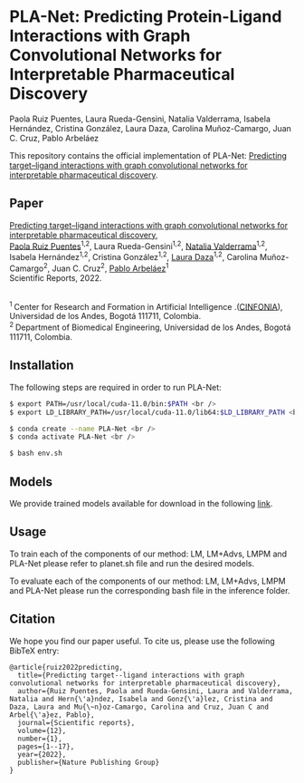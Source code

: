 # PLA-Net: Predicting Protein-Ligand Interactions with Graph Convolutional Networks for Interpretable Pharmaceutical Discovery

Paola Ruiz Puentes, Laura Rueda-Gensini, Natalia Valderrama, Isabela Hernández, Cristina González, Laura Daza, Carolina Muñoz-Camargo, Juan C. Cruz, Pablo Arbeláez

This repository contains the official implementation of PLA-Net: [Predicting target–ligand interactions with graph convolutional networks for interpretable pharmaceutical discovery](https://www.nature.com/articles/s41598-022-12180-x). 

## Paper

[Predicting target–ligand interactions with graph convolutional networks for interpretable pharmaceutical discovery](https://www.nature.com/articles/s41598-022-12180-x),<br/>
[Paola Ruiz Puentes](https://paolaruizp.github.io)<sup>1,2</sup>, Laura Rueda-Gensini<sup>1,2</sup>, [Natalia Valderrama](https://nfvalderrama.github.io)<sup>1,2</sup>, Isabela Hernández<sup>1,2</sup>, Cristina González<sup>1,2</sup>, [Laura Daza](https://lauradaza.github.io/Laura_Daza/)<sup>1,2</sup>, Carolina Muñoz-Camargo<sup>2</sup>, Juan C. Cruz<sup>2</sup>, [Pablo Arbeláez](https://scholar.google.com.co/citations?user=k0nZO90AAAAJ&hl=en)<sup>1</sup><br/>
Scientific Reports, 2022.<br><br>

<sup>1 </sup> Center  for  Research  and  Formation  in  Artificial  Intelligence .([CINFONIA](https://cinfonia.uniandes.edu.co/)),  Universidad  de  los  Andes,  Bogotá 111711, Colombia. <br/>
<sup>2 </sup> Department  of  Biomedical  Engineering,  Universidad  de  los  Andes,  Bogotá 111711, Colombia.<br/>

## Installation
The following steps are required in order to run PLA-Net:<br />

```bash
$ export PATH=/usr/local/cuda-11.0/bin:$PATH <br />
$ export LD_LIBRARY_PATH=/usr/local/cuda-11.0/lib64:$LD_LIBRARY_PATH <br />

$ conda create --name PLA-Net <br />
$ conda activate PLA-Net <br />

$ bash env.sh
```

## Models
We provide trained models available for download in the following [link](https://drive.google.com/drive/folders/1Kr4SXCXbWIUu_n_qmUHvr-YiD8YclMoQ?usp=sharing).

## Usage
To train each of the components of our method: LM, LM+Advs, LMPM and PLA-Net please refer to planet.sh file and run the desired models.

To evaluate each of the components of our method: LM, LM+Advs, LMPM and PLA-Net please run the corresponding bash file in the inference folder.

## Citation

We hope you find our paper useful. To cite us, please use the following BibTeX entry:

```
@article{ruiz2022predicting,
  title={Predicting target--ligand interactions with graph convolutional networks for interpretable pharmaceutical discovery},
  author={Ruiz Puentes, Paola and Rueda-Gensini, Laura and Valderrama, Natalia and Hern{\'a}ndez, Isabela and Gonz{\'a}lez, Cristina and Daza, Laura and Mu{\~n}oz-Camargo, Carolina and Cruz, Juan C and Arbel{\'a}ez, Pablo},
  journal={Scientific reports},
  volume={12},
  number={1},
  pages={1--17},
  year={2022},
  publisher={Nature Publishing Group}
}
```
